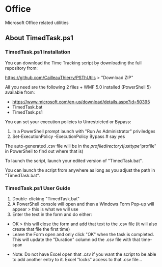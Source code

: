 # Office
Microsoft Office related utilities

## About TimedTask.ps1
### TimedTask.ps1 Installation
You can download the Time Tracking script by downloading the full repository from:

https://github.com/CailleauThierry/PSThUtils > "Download ZIP"

All you need are the following 2 files + WMF 5.0 installed (PowerShell 5) available from:

- https://www.microsoft.com/en-us/download/details.aspx?id=50395
- TimedTask.bat
- TimedTask.ps1

You can set your execution policies to Unrestricted or Bypass:

1.	In a PowerShell prompt launch with "Run As Administrator" priviledges
2.	Set-ExecutionPolicy -ExecutionPolicy Bypass  # say yes

The auto-generated .csv file will be in the $profile directory (just type “$profile” in PowerShell to find out where that is)

To launch the script, launch your edited version of "TimedTask.bat".

You can launch the script from anywhere as long as you adjust the path in "TimedTask.bat".

### TimedTask.ps1 User Guide

1. Double-clicking "TimedTask.bat"
2. A PowerShell console will open and then a Windows Form Pop-up will appear > this is what we will use
3. Enter the text in the form and do either:
  * OK > this will close the form and add that text to the .csv file (it will also create that file the first time)
  * Leave the Form open and only click "OK" when the task is completed. This will update the "Duration" column od the .csv file with that time-span

- Note: Do not have Excel open that .csv if you want the script to be able to add another entry to it. Excel "locks" access to that .csv file...
